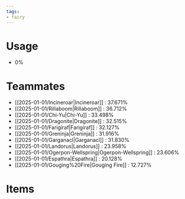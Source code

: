 ```yaml
---
tags:
- fairy
---
```

# Usage
- 0%
# Teammates
- [[2025-01-01/Incineroar|Incineroar]] : 37.671%
- [[2025-01-01/Rillaboom|Rillaboom]] : 36.712%
- [[2025-01-01/Chi-Yu|Chi-Yu]] : 33.498%
- [[2025-01-01/Dragonite|Dragonite]] : 32.515%
- [[2025-01-01/Farigiraf|Farigiraf]] : 32.127%
- [[2025-01-01/Greninja|Greninja]] : 31.916%
- [[2025-01-01/Garganacl|Garganacl]] : 31.830%
- [[2025-01-01/Landorus|Landorus]] : 23.958%
- [[2025-01-01/Ogerpon-Wellspring|Ogerpon-Wellspring]] : 23.606%
- [[2025-01-01/Espathra|Espathra]] : 20.128%
- [[2025-01-01/Gouging%20Fire|Gouging Fire]] : 12.727%
# Items